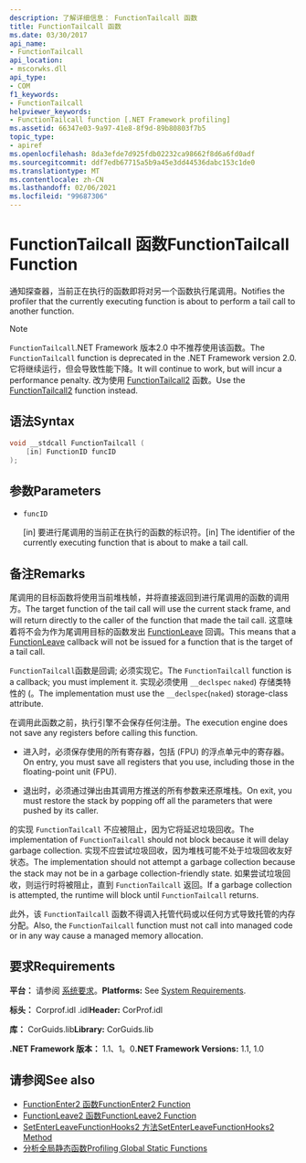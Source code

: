 ```yaml
---
description: 了解详细信息： FunctionTailcall 函数
title: FunctionTailcall 函数
ms.date: 03/30/2017
api_name:
- FunctionTailcall
api_location:
- mscorwks.dll
api_type:
- COM
f1_keywords:
- FunctionTailcall
helpviewer_keywords:
- FunctionTailcall function [.NET Framework profiling]
ms.assetid: 66347e03-9a97-41e8-8f9d-89b80803f7b5
topic_type:
- apiref
ms.openlocfilehash: 8da3efde7d925fdb02232ca98662f8d6a6fd0adf
ms.sourcegitcommit: ddf7edb67715a5b9a45e3dd44536dabc153c1de0
ms.translationtype: MT
ms.contentlocale: zh-CN
ms.lasthandoff: 02/06/2021
ms.locfileid: "99687306"
---
```

# <a name="functiontailcall-function"></a><span data-ttu-id="9aaac-103">FunctionTailcall 函数</span><span class="sxs-lookup"><span data-stu-id="9aaac-103">FunctionTailcall Function</span></span>

<span data-ttu-id="9aaac-104">通知探查器，当前正在执行的函数即将对另一个函数执行尾调用。</span><span class="sxs-lookup"><span data-stu-id="9aaac-104">Notifies the profiler that the currently executing function is about to perform a tail call to another function.</span></span>  
  
> [!NOTE]
> <span data-ttu-id="9aaac-105">`FunctionTailcall`.NET Framework 版本2.0 中不推荐使用该函数。</span><span class="sxs-lookup"><span data-stu-id="9aaac-105">The `FunctionTailcall` function is deprecated in the .NET Framework version 2.0.</span></span> <span data-ttu-id="9aaac-106">它将继续运行，但会导致性能下降。</span><span class="sxs-lookup"><span data-stu-id="9aaac-106">It will continue to work, but will incur a performance penalty.</span></span> <span data-ttu-id="9aaac-107">改为使用 [FunctionTailcall2](functiontailcall2-function.md) 函数。</span><span class="sxs-lookup"><span data-stu-id="9aaac-107">Use the [FunctionTailcall2](functiontailcall2-function.md) function instead.</span></span>  
  
## <a name="syntax"></a><span data-ttu-id="9aaac-108">语法</span><span class="sxs-lookup"><span data-stu-id="9aaac-108">Syntax</span></span>  
  
```cpp
void __stdcall FunctionTailcall (  
    [in] FunctionID funcID  
);  
```  
  
## <a name="parameters"></a><span data-ttu-id="9aaac-109">参数</span><span class="sxs-lookup"><span data-stu-id="9aaac-109">Parameters</span></span>

- `funcID`

  <span data-ttu-id="9aaac-110">\[in] 要进行尾调用的当前正在执行的函数的标识符。</span><span class="sxs-lookup"><span data-stu-id="9aaac-110">\[in] The identifier of the currently executing function that is about to make a tail call.</span></span>

## <a name="remarks"></a><span data-ttu-id="9aaac-111">备注</span><span class="sxs-lookup"><span data-stu-id="9aaac-111">Remarks</span></span>  

 <span data-ttu-id="9aaac-112">尾调用的目标函数将使用当前堆栈帧，并将直接返回到进行尾调用的函数的调用方。</span><span class="sxs-lookup"><span data-stu-id="9aaac-112">The target function of the tail call will use the current stack frame, and will return directly to the caller of the function that made the tail call.</span></span> <span data-ttu-id="9aaac-113">这意味着将不会为作为尾调用目标的函数发出 [FunctionLeave](functionleave-function.md) 回调。</span><span class="sxs-lookup"><span data-stu-id="9aaac-113">This means that a [FunctionLeave](functionleave-function.md) callback will not be issued for a function that is the target of a tail call.</span></span>  
  
 <span data-ttu-id="9aaac-114">`FunctionTailcall`函数是回调; 必须实现它。</span><span class="sxs-lookup"><span data-stu-id="9aaac-114">The `FunctionTailcall` function is a callback; you must implement it.</span></span> <span data-ttu-id="9aaac-115">实现必须使用 `__declspec` `naked`) 存储类特性的 (。</span><span class="sxs-lookup"><span data-stu-id="9aaac-115">The implementation must use the `__declspec`(`naked`) storage-class attribute.</span></span>  
  
 <span data-ttu-id="9aaac-116">在调用此函数之前，执行引擎不会保存任何注册。</span><span class="sxs-lookup"><span data-stu-id="9aaac-116">The execution engine does not save any registers before calling this function.</span></span>  
  
- <span data-ttu-id="9aaac-117">进入时，必须保存使用的所有寄存器，包括 (FPU) 的浮点单元中的寄存器。</span><span class="sxs-lookup"><span data-stu-id="9aaac-117">On entry, you must save all registers that you use, including those in the floating-point unit (FPU).</span></span>  
  
- <span data-ttu-id="9aaac-118">退出时，必须通过弹出由其调用方推送的所有参数来还原堆栈。</span><span class="sxs-lookup"><span data-stu-id="9aaac-118">On exit, you must restore the stack by popping off all the parameters that were pushed by its caller.</span></span>  
  
 <span data-ttu-id="9aaac-119">的实现 `FunctionTailcall` 不应被阻止，因为它将延迟垃圾回收。</span><span class="sxs-lookup"><span data-stu-id="9aaac-119">The implementation of `FunctionTailcall` should not block because it will delay garbage collection.</span></span> <span data-ttu-id="9aaac-120">实现不应尝试垃圾回收，因为堆栈可能不处于垃圾回收友好状态。</span><span class="sxs-lookup"><span data-stu-id="9aaac-120">The implementation should not attempt a garbage collection because the stack may not be in a garbage collection-friendly state.</span></span> <span data-ttu-id="9aaac-121">如果尝试垃圾回收，则运行时将被阻止，直到 `FunctionTailcall` 返回。</span><span class="sxs-lookup"><span data-stu-id="9aaac-121">If a garbage collection is attempted, the runtime will block until `FunctionTailcall` returns.</span></span>  
  
 <span data-ttu-id="9aaac-122">此外，该 `FunctionTailcall` 函数不得调入托管代码或以任何方式导致托管的内存分配。</span><span class="sxs-lookup"><span data-stu-id="9aaac-122">Also, the `FunctionTailcall` function must not call into managed code or in any way cause a managed memory allocation.</span></span>  
  
## <a name="requirements"></a><span data-ttu-id="9aaac-123">要求</span><span class="sxs-lookup"><span data-stu-id="9aaac-123">Requirements</span></span>  

 <span data-ttu-id="9aaac-124">**平台：** 请参阅 [系统要求](../../get-started/system-requirements.md)。</span><span class="sxs-lookup"><span data-stu-id="9aaac-124">**Platforms:** See [System Requirements](../../get-started/system-requirements.md).</span></span>  
  
 <span data-ttu-id="9aaac-125">**标头：** Corprof.idl .idl</span><span class="sxs-lookup"><span data-stu-id="9aaac-125">**Header:** CorProf.idl</span></span>  
  
 <span data-ttu-id="9aaac-126">**库：** CorGuids.lib</span><span class="sxs-lookup"><span data-stu-id="9aaac-126">**Library:** CorGuids.lib</span></span>  
  
 <span data-ttu-id="9aaac-127">**.NET Framework 版本：** 1.1、1。0</span><span class="sxs-lookup"><span data-stu-id="9aaac-127">**.NET Framework Versions:** 1.1, 1.0</span></span>  
  
## <a name="see-also"></a><span data-ttu-id="9aaac-128">请参阅</span><span class="sxs-lookup"><span data-stu-id="9aaac-128">See also</span></span>

- [<span data-ttu-id="9aaac-129">FunctionEnter2 函数</span><span class="sxs-lookup"><span data-stu-id="9aaac-129">FunctionEnter2 Function</span></span>](functionenter2-function.md)
- [<span data-ttu-id="9aaac-130">FunctionLeave2 函数</span><span class="sxs-lookup"><span data-stu-id="9aaac-130">FunctionLeave2 Function</span></span>](functionleave2-function.md)
- [<span data-ttu-id="9aaac-131">SetEnterLeaveFunctionHooks2 方法</span><span class="sxs-lookup"><span data-stu-id="9aaac-131">SetEnterLeaveFunctionHooks2 Method</span></span>](icorprofilerinfo2-setenterleavefunctionhooks2-method.md)
- [<span data-ttu-id="9aaac-132">分析全局静态函数</span><span class="sxs-lookup"><span data-stu-id="9aaac-132">Profiling Global Static Functions</span></span>](profiling-global-static-functions.md)
